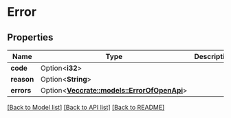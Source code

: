 # Error

## Properties

Name | Type | Description | Notes
------------ | ------------- | ------------- | -------------
**code** | Option<**i32**> |  | [optional]
**reason** | Option<**String**> |  | [optional]
**errors** | Option<[**Vec<crate::models::ErrorOfOpenApi>**](ErrorOfOpenAPI.md)> |  | [optional]

[[Back to Model list]](../README.md#documentation-for-models) [[Back to API list]](../README.md#documentation-for-api-endpoints) [[Back to README]](../README.md)


